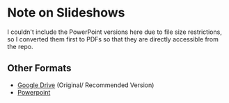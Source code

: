 # Note on Slideshows

I couldn't include the PowerPoint versions here due to file size restrictions, so I converted them first to PDFs so that they are directly accessible from the repo.

## Other Formats

- [Google Drive](https://bit.ly/ASANowSTEMSlides) (Original/ Recommended Version)
- [Powerpoint](https://github.com/SpiritSeal/STEM-Workshop-Lesson-Plans/releases/download/eagle_project/Slideshows.zip)
